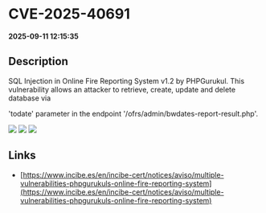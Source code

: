# CVE-2025-40691

**2025-09-11 12:15:35**

## Description
SQL Injection in Online Fire Reporting System v1.2 by PHPGurukul. This vulnerability allows an attacker to retrieve, create, update and delete database via 

'todate' parameter in the endpoint '/ofrs/admin/bwdates-report-result.php'.

![](https://img.shields.io/static/v1?label=Score&message=9.3&color=red)
![](https://img.shields.io/static/v1?label=Severity&message=CRITICAL&color=red)
![](https://img.shields.io/static/v1?label=CWE&message=SQL&color=green)

## Links
- [https://www.incibe.es/en/incibe-cert/notices/aviso/multiple-vulnerabilities-phpgurukuls-online-fire-reporting-system](https://www.incibe.es/en/incibe-cert/notices/aviso/multiple-vulnerabilities-phpgurukuls-online-fire-reporting-system)
